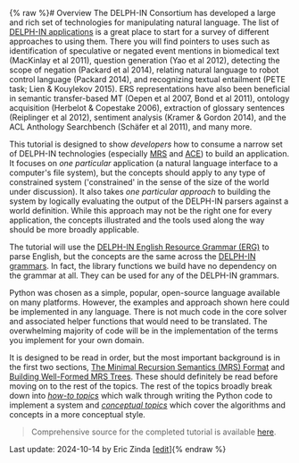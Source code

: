 {% raw %}# Overview
The DELPH-IN Consortium has developed a large and rich set of technologies for manipulating natural language. The list of [DELPH-IN applications](https://delph-in.github.io/docs/home/DelphinApplications/) is a great place to start for a survey of different approaches to using them.  There you will find pointers to uses such as identification of speculative or negated event mentions in biomedical text (MacKinlay et al 2011), question generation (Yao et al 2012), detecting the scope of negation (Packard et al 2014), relating natural language to robot control language (Packard 2014), and recognizing textual entailment (PETE task; Lien & Kouylekov 2015). ERS representations have also been beneficial in semantic transfer-based MT (Oepen et al 2007, Bond et al 2011), ontology acquisition (Herbelot & Copestake 2006), extraction of glossary sentences (Reiplinger et al 2012), sentiment analysis (Kramer & Gordon 2014), and the ACL Anthology Searchbench (Schäfer et al 2011), and many more.

This tutorial is designed to show *developers* how to consume a narrow set of DELPH-IN technologies (especially [MRS](https://blog.inductorsoftware.com/Perplexity/home/mrscon/devhowto0010MRS) and [ACE](http://sweaglesw.org/linguistics/ace/)) to build an application. It focuses on *one particular* application (a natural language interface to a computer's file system), but the concepts should apply to any type of constrained system ('constrained' in the sense of the size of the world under discussion). It also takes *one particular approach* to building the system by logically evaluating the output of the DELPH-IN parsers against a world definition. While this approach may not be the right one for every application, the concepts illustrated and the tools used along the way should be more broadly applicable.

The tutorial will use the [DELPH-IN English Resource Grammar (ERG)](https://delph-in.github.io/docs/erg/ErgTop/) to parse English, but the concepts are the same across the [DELPH-IN grammars](https://delph-in.github.io/docs/grammars/GrammarsOverview/).  In fact, the library functions we build have no dependency on the grammar at all. They can be used for any of the DELPH-IN grammars.

Python was chosen as a simple, popular, open-source language available on many platforms. However, the examples and approach shown here could be implemented in any language. There is not much code in the core solver and associated helper functions that would need to be translated. The overwhelming majority of code will be in the implementation of the terms you implement for your own domain.

It is designed to be read in order, but the most important background is in the first two sections, [The Minimal Recursion Semantics (MRS) Format](https://blog.inductorsoftware.com/Perplexity/home/mrscon/devhowto0010MRS) and [Building Well-Formed MRS Trees](https://blog.inductorsoftware.com/Perplexity/home/mrscon/devhowto0020WellFormedTree). These should definitely be read before moving on to the rest of the topics. The rest of the topics broadly break down into [*how-to topics*](https://blog.inductorsoftware.com/Perplexity/home/pxhowto/pxHowTo010Overview) which walk through writing the Python code to implement a system and [*conceptual topics*](https://blog.inductorsoftware.com/Perplexity/home/devcon/devcon0000Overview) which cover the algorithms and concepts in a more conceptual style.

> Comprehensive source for the completed tutorial is available [here](https://github.com/EricZinda/Perplexity).

Last update: 2024-10-14 by Eric Zinda [[edit](https://github.com/EricZinda/Perplexity/edit/main/docs/devOverview.md)]{% endraw %}